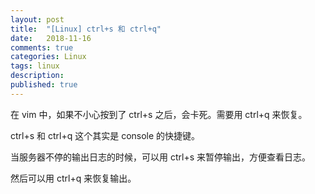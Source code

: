 ```yaml
---
layout: post
title:  "[Linux] ctrl+s 和 ctrl+q"
date:   2018-11-16
comments: true
categories: Linux
tags: linux
description:
published: true
---
```


在 vim 中，如果不小心按到了 ctrl+s 之后，会卡死。需要用 ctrl+q 来恢复。

ctrl+s 和 ctrl+q 这个其实是 console 的快捷键。

当服务器不停的输出日志的时候，可以用 ctrl+s 来暂停输出，方便查看日志。

然后可以用 ctrl+q 来恢复输出。

